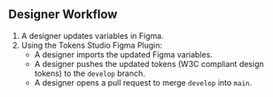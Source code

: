 <!-- section-title: 4 - Designer Workflow -->
## Designer Workflow

1. A designer updates variables in Figma.
2. Using the Tokens Studio Figma Plugin:
    - A designer imports the updated Figma variables.
    - A designer pushes the updated tokens (W3C compliant design tokens) to the `develop` branch.
    - A designer opens a pull request to merge `develop` into `main`.
